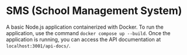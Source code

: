 # SMS (School Management System)
A basic Node.js application containerized with Docker. To run the application, use the command `docker compose up --build`. Once the application is running, you can access the API documentation at `localhost:3001/api-docs/`.
